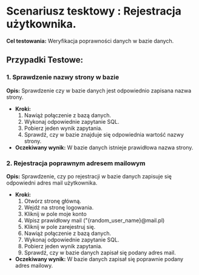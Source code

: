 # Scenariusz tesktowy : Rejestracja użytkownika.


**Cel testowania:**
Weryfikacja poprawności danych w bazie danych.



## Przypadki Testowe:

### 1. Sprawdzenie nazwy strony w bazie

**Opis:** Sprawdzenie czy w bazie danych jest odpowiednio zapisana nazwa strony.
- **Kroki:**
  1. Nawiąż połączenie z bazą danych.
  2. Wykonaj  odpowiednie zapytanie SQL.
  3. Pobierz jeden wynik zapytania.
  4. Sprawdź, czy w bazie znajduje się odpowiednia  wartość nazwy strony.
- **Oczekiwany wynik:** W bazie danych istnieje prawidłowa nazwa strony.


### 2. Rejestracja poprawnym adresem mailowym

**Opis:** Sprawdzenie, czy po rejestracji w bazie danych zapisuje się odpowiedni adres mail użytkownika.
- **Kroki:**
  1. Otwórz stronę główną.
  2. Wejdź na stronę logowania.
  3. Kliknij w pole moje konto
  4. Wpisz prawidłowy mail ("{random_user_name}@mail.pl)
  5. Kliknij w pole zarejestruj się.
  6. Nawiąż połączenie z bazą danych.
  7. Wykonaj  odpowiednie zapytanie SQL.
  8. Pobierz jeden wynik zapytania.
  9. Sprawdź, czy w bazie danych zapisał się podany adres mail.
- **Oczekiwany wynik:** W bazie danych zapisał się poprawnie podany adres mailowy.


